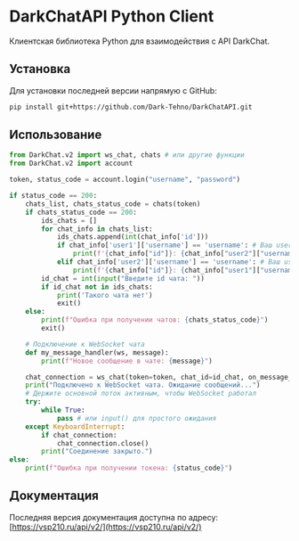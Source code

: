 # DarkChatAPI Python Client

Клиентская библиотека Python для взаимодействия с API DarkChat.

## Установка
Для установки последней версии напрямую с GitHub:
```bash
pip install git+https://github.com/Dark-Tehno/DarkChatAPI.git
```

## Использование

```python
from DarkChat.v2 import ws_chat, chats # или другие функции
from DarkChat.v2 import account

token, status_code = account.login("username", "password")

if status_code == 200:
    chats_list, chats_status_code = chats(token)
    if chats_status_code == 200:
        ids_chats = []
        for chat_info in chats_list:
            ids_chats.append(int(chat_info['id']))
            if chat_info['user1']['username'] == 'username': # Ваш username
                print(f'{chat_info["id"]}: {chat_info["user2"]["username"]}')
            elif chat_info['user2']['username'] == 'username': # Ваш username
                print(f'{chat_info["id"]}: {chat_info["user1"]["username"]}')
        id_chat = int(input("Введите id чата: "))
        if id_chat not in ids_chats:
            print('Такого чата нет')
            exit()
    else:
        print(f"Ошибка при получении чатов: {chats_status_code}")
        exit()

    # Подключение к WebSocket чата
    def my_message_handler(ws, message):
        print(f"Новое сообщение в чате: {message}")

    chat_connection = ws_chat(token=token, chat_id=id_chat, on_message_callback=my_message_handler)
    print("Подключено к WebSocket чата. Ожидание сообщений...")
    # Держите основной поток активным, чтобы WebSocket работал
    try:
        while True:
            pass # или input() для простого ожидания
    except KeyboardInterrupt:
        if chat_connection:
            chat_connection.close()
        print("Соединение закрыто.")
else:
    print(f"Ошибка при получении токена: {status_code}")
```

## Документация

Последняя версия документация доступна по адресу: [https://vsp210.ru/api/v2/](https://vsp210.ru/api/v2/)

